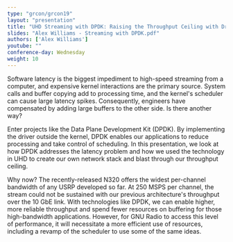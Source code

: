 ```yaml
---
type: "grcon/grcon19"
layout: "presentation"
title: "UHD Streaming with DPDK: Raising the Throughput Ceiling with Drivers in User Space"
slides: "Alex Williams - Streaming with DPDK.pdf"
authors: ['Alex Williams']
youtube: ""
conference-day: Wednesday
weight: 10
---
```

Software latency is the biggest impediment to high-speed streaming from a computer, and expensive kernel interactions are the primary source. System calls and buffer copying add to processing time, and the kernel's scheduler can cause large latency spikes. Consequently, engineers have compensated by adding large buffers to the other side. Is there another way?

Enter projects like the Data Plane Development Kit (DPDK). By implementing the driver outside the kernel, DPDK enables our applications to reduce processing and take control of scheduling. In this presentation, we look at how DPDK addresses the latency problem and how we used the technology in UHD to create our own network stack and blast through our throughput ceiling.

Why now? The recently-released N320 offers the widest per-channel bandwidth of any USRP developed so far. At 250 MSPS per channel, the stream could not be sustained with our previous architecture's throughput over the 10 GbE link. With technologies like DPDK, we can enable higher, more reliable throughput and spend fewer resources on buffering for those high-bandwidth applications. However, for GNU Radio to access this level of performance, it will necessitate a more efficient use of resources, including a revamp of the scheduler to use some of the same ideas.
